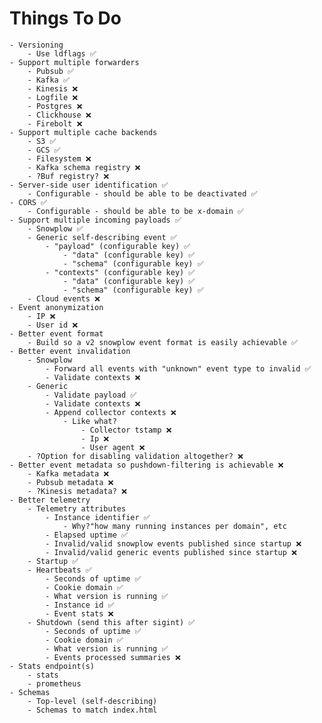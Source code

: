 # Things To Do
    - Versioning
        - Use ldflags ✅
    - Support multiple forwarders
        - Pubsub ✅
        - Kafka ✅
        - Kinesis ❌
        - Logfile ❌
        - Postgres ❌
        - Clickhouse ❌
        - Firebolt ❌
    - Support multiple cache backends
        - S3 ✅
        - GCS ✅
        - Filesystem ❌
        - Kafka schema registry ❌
        - ?Buf registry? ❌
    - Server-side user identification ✅
        - Configurable - should be able to be deactivated ✅
    - CORS ✅
        - Configurable - should be able to be x-domain ✅
    - Support multiple incoming payloads ✅
        - Snowplow ✅
        - Generic self-describing event ✅
            - "payload" (configurable key) ✅
                - "data" (configurable key) ✅
                - "schema" (configurable key) ✅
            - "contexts" (configurable key) ✅
                - "data" (configurable key) ✅
                - "schema" (configurable key) ✅
        - Cloud events ❌
    - Event anonymization
        - IP ❌
        - User id ❌
    - Better event format
        - Build so a v2 snowplow event format is easily achievable ✅
    - Better event invalidation
        - Snowplow
            - Forward all events with "unknown" event type to invalid ✅
            - Validate contexts ❌
        - Generic
            - Validate payload ✅
            - Validate contexts ❌
            - Append collector contexts ❌
                - Like what?
                    - Collector tstamp ❌
                    - Ip ❌
                    - User agent ❌
        - ?Option for disabling validation altogether? ❌
    - Better event metadata so pushdown-filtering is achievable ❌
        - Kafka metadata ❌
        - Pubsub metadata ❌
        - ?Kinesis metadata? ❌
    - Better telemetry
        - Telemetry attributes
            - Instance identifier ✅
                - Why?"how many running instances per domain", etc
            - Elapsed uptime ✅
            - Invalid/valid snowplow events published since startup ❌
            - Invalid/valid generic events published since startup ❌
        - Startup ✅
        - Heartbeats ✅
            - Seconds of uptime ✅
            - Cookie domain ✅
            - What version is running ✅
            - Instance id ✅
            - Event stats ❌
        - Shutdown (send this after sigint) ✅
            - Seconds of uptime ✅
            - Cookie domain ✅
            - What version is running ✅
            - Events processed summaries ❌
    - Stats endpoint(s)
        - stats
        - prometheus
    - Schemas
        - Top-level (self-describing)
        - Schemas to match index.html

